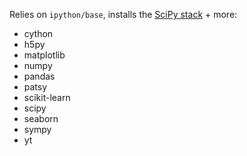 Relies on `ipython/base`, installs the [SciPy stack](http://www.scipy.org/stackspec.html) + more:

* cython
* h5py
* matplotlib
* numpy
* pandas
* patsy
* scikit-learn
* scipy
* seaborn
* sympy
* yt

